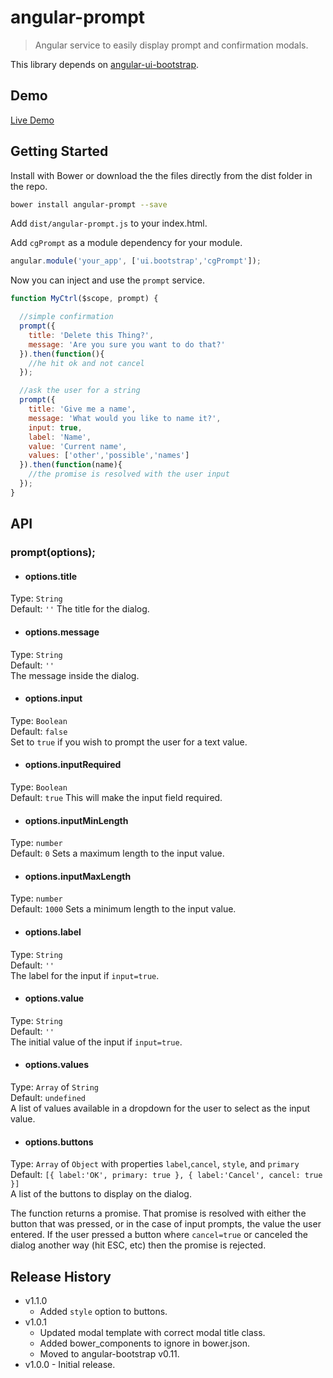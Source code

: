 # angular-prompt

> Angular service to easily display prompt and confirmation modals.

This library depends on [angular-ui-bootstrap](https://github.com/angular-ui/bootstrap).  

## Demo

[Live Demo](http://cgross.github.io/angular-prompt/demo)

## Getting Started

Install with Bower or download the the files directly from the dist folder in the repo.
```bash
bower install angular-prompt --save
```

Add `dist/angular-prompt.js` to your index.html.  

Add `cgPrompt` as a module dependency for your module.

```js
angular.module('your_app', ['ui.bootstrap','cgPrompt']);
```

Now you can inject and use the `prompt` service.

```js
function MyCtrl($scope, prompt) {

  //simple confirmation
  prompt({
    title: 'Delete this Thing?',
    message: 'Are you sure you want to do that?'
  }).then(function(){
    //he hit ok and not cancel
  });

  //ask the user for a string
  prompt({
    title: 'Give me a name',
    message: 'What would you like to name it?',
    input: true,
    label: 'Name',
    value: 'Current name',
    values: ['other','possible','names']
  }).then(function(name){
    //the promise is resolved with the user input
  });  
}
```

## API

### prompt(options);

 - #### options.title
 Type: `String`  
 Default: `''`
 The title for the dialog.

 - #### options.message
 Type: `String`  
 Default: `''`  
 The message inside the dialog.

 - #### options.input
 Type: `Boolean`  
 Default: `false`  
 Set to `true` if you wish to prompt the user for a text value.

 - #### options.inputRequired
 Type: `Boolean`  
 Default: `true`
 This will make the input field required.

 - #### options.inputMinLength
 Type: `number`  
 Default: `0`
 Sets a maximum length to the input value.

 - #### options.inputMaxLength
 Type: `number`  
 Default: `1000`
 Sets a minimum length to the input value.

 - #### options.label
 Type: `String`  
 Default: `''`  
 The label for the input if `input=true`.

 - #### options.value
 Type: `String`  
 Default: `''`  
 The initial value of the input if `input=true`.

 - #### options.values
 Type: `Array` of `String`  
 Default: `undefined`  
 A list of values available in a dropdown for the user to select as the input value.

 - #### options.buttons
 Type: `Array` of `Object` with properties `label`,`cancel`, `style`, and `primary`  
 Default: `[{ label:'OK', primary: true }, { label:'Cancel', cancel: true }]`  
 A list of the buttons to display on the dialog.

The function returns a promise.  That promise is resolved with either the button that was pressed, or in the case of input prompts, the value the user entered.  If the user pressed a button where `cancel=true` or canceled the dialog another way (hit ESC, etc) then the promise is rejected.

## Release History
 * v1.1.0
    * Added `style` option to buttons.
 * v1.0.1
    * Updated modal template with correct modal title class.
    * Added bower_components to ignore in bower.json.
    * Moved to angular-bootstrap v0.11.
 * v1.0.0 - Initial release.
